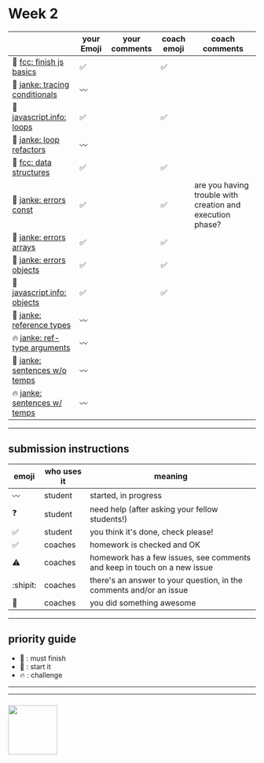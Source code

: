 # Week 2

|  | your Emoji | your comments | coach emoji | coach comments |
| --- | --- | --- | --- | --- |
| :seedling: [fcc: finish js basics](./fcc-basic-js-pt-2.md) | :white_check_mark:| | :white_check_mark: | |
| :dash: [janke: tracing conditionals](./js-tracing-conditionals.md) | :wavy_dash:| | | |
| :seedling: [javascript.info: loops](./jsinfo-loops.md) |:white_check_mark: | |:white_check_mark: | |
| :dash: [janke: loop refactors](./jl-loop-refactors.md) | :wavy_dash:| | | |
| :seedling: [fcc: data structures](./fcc-data-structures.md) |:white_check_mark:  | | :white_check_mark: | |
| :seedling: [janke: errors const](./jl-errors-const.md) |:white_check_mark: | | :white_check_mark: | are you having trouble with creation and execution phase?  |
| :seedling: [janke: errors arrays](./jl-errors-arrays.md) |:white_check_mark: | | :white_check_mark: | |
| :seedling: [janke: errors objects](./jl-errors-objects.md) | :white_check_mark:| | :white_check_mark: | |
| :seedling: [javascript.info: objects](./jsinfo-objects.md) | :white_check_mark:| | :white_check_mark: | |
| :dash: [janke: reference types](./jl-reference-types.md) | :wavy_dash:| | | |
| :fire: [janke: ref-type arguments](./jl-functions-ref-type-args.md) | :wavy_dash:| | | |
| :dash: [janke: sentences w/o temps](./jl-variables-sentences-1.md) | :wavy_dash:| | | |
| :fire: [janke: sentences w/ temps](./jl-variables-sentences-2.md) | :wavy_dash:| | | |



---


## submission instructions

| emoji | who uses it | meaning |
| --- | --- | --- |
|  :wavy_dash: | student | started, in progress  | 
| :question: | student | need help (after asking your fellow students!) | 
| :white_check_mark: | student | you think it's done, check please! | 
| :white_check_mark: | coaches | homework is checked and OK |
| :warning: | coaches | homework has a few issues, see comments and keep in touch on a new issue |
| :shipit: | coaches | there's an answer to your question, in the comments and/or an issue  | 
| :star2: | coaches | you did something awesome |

---

## priority guide

* :seedling: : must finish
* :dash: : start it
* :fire: : challenge

___
___
### <a href="https://hackyourfuture.be" target="_blank"><img src="https://pbs.twimg.com/profile_images/984474625009741824/Bs_qKx6-_400x400.jpg" width="100" height="100"></img></a>
